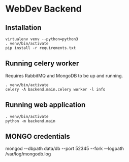 # WebDev Backend

## Installation

```
virtualenv venv --python=python3
. venv/bin/activate
pip install -r requirements.txt
```

## Running celery worker

Requires RabbitMQ and MongoDB to be up and running.

```
. venv/bin/activate
celery -A backend.main.celery worker -l info
```

## Running web application

```
. venv/bin/activate
python -m backend.main
```

## MONGO credentials


mongod --dbpath data/db --port 52345 --fork --logpath /var/log/mongodb.log